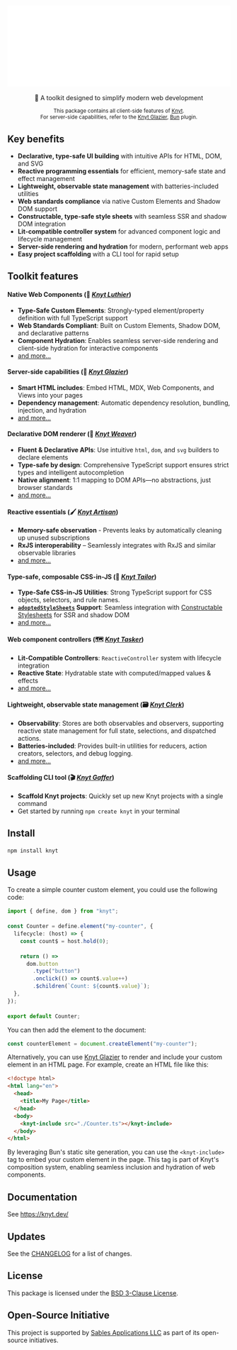 <div align="center">

[![Knyt](./docs/banner.svg)](https://knyt.dev/docs/toolkit/)

🌃 A toolkit designed to simplify modern web development

<small>

This package contains all client-side features of [Knyt](https://knyt.dev/). <br />For server-side capabilities, refer to the [Knyt Glazier](https://knyt.dev/docs/glazier/), [Bun](https://bun.sh/) plugin.

</small>

</div>

## Key benefits

- **Declarative, type-safe UI building** with intuitive APIs for HTML, DOM, and SVG
- **Reactive programming essentials** for efficient, memory-safe state and effect management
- **Lightweight, observable state management** with batteries-included utilities
- **Web standards compliance** via native Custom Elements and Shadow DOM support
- **Constructable, type-safe style sheets** with seamless SSR and shadow DOM integration
- **Lit-compatible controller system** for advanced component logic and lifecycle management
- **Server-side rendering and hydration** for modern, performant web apps
- **Easy project scaffolding** with a CLI tool for rapid setup

## Toolkit features

#### Native Web Components (🎻 _[Knyt Luthier][]_)

- **Type-Safe Custom Elements**: Strongly-typed element/property definition with full TypeScript support
- **Web Standards Compliant**: Built on Custom Elements, Shadow DOM, and declarative patterns
- **Component Hydration**: Enables seamless server-side rendering and client-side hydration for interactive components
- [and more...][Knyt Luthier]

[Knyt Luthier]: https://knyt.dev/docs/luthier/

#### Server-side capabilities (🧊 _[Knyt Glazier][]_)

- **Smart HTML includes**: Embed HTML, MDX, Web Components, and Views into your pages
- **Dependency management**: Automatic dependency resolution, bundling, injection, and hydration
- [and more...][Knyt Glazier]

[Knyt Glazier]: https://knyt.dev/docs/glazier/

#### Declarative DOM renderer (🧵 _[Knyt Weaver][]_)

- **Fluent & Declarative APIs**: Use intuitive `html`, `dom`, and `svg` builders to declare elements
- **Type-safe by design**: Comprehensive TypeScript support ensures strict types and intelligent autocompletion
- **Native alignment**: 1:1 mapping to DOM APIs—no abstractions, just browser standards
- [and more...][Knyt Weaver]

[Knyt Weaver]: https://knyt.dev/docs/weaver/

#### Reactive essentials (🖌️ _[Knyt Artisan][]_)

- **Memory-safe observation** - Prevents leaks by automatically cleaning up unused subscriptions
- **RxJS interoperability** – Seamlessly integrates with RxJS and similar observable libraries
- [and more...][Knyt Artisan]

[Knyt Artisan]: https://knyt.dev/docs/artisan/

#### Type-safe, composable CSS-in-JS (👔 _[Knyt Tailor][]_)

- **Type-Safe CSS-in-JS Utilities**: Strong TypeScript support for CSS objects, selectors, and rule names.
- **[`adoptedStyleSheets`][adoptedStyleSheets] Support**: Seamless integration with [Constructable Stylesheets][] for SSR and shadow DOM
- [and more...][Knyt Tailor]

[Knyt Tailor]: https://knyt.dev/docs/tailor/
[adoptedStyleSheets]: https://developer.mozilla.org/en-US/docs/Web/API/ShadowRoot/adoptedStyleSheets
[Constructable Stylesheets]: https://web.dev/articles/constructable-stylesheets

#### Web component controllers (🗺️ _[Knyt Tasker][]_)

- **Lit-Compatible Controllers**: `ReactiveController` system with lifecycle integration
- **Reactive State**: Hydratable state with computed/mapped values & effects
- [and more...][Knyt Tasker]

[Knyt Tasker]: https://knyt.dev/docs/tasker/

#### Lightweight, observable state management (🗃️ _[Knyt Clerk][]_)

- **Observability**: Stores are both observables and observers, supporting reactive state management for full state, selections, and dispatched actions.
- **Batteries-included**: Provides built-in utilities for reducers, action creators, selectors, and debug logging.
- [and more...][Knyt Clerk]

[Knyt Clerk]: https://knyt.dev/docs/clerk/

#### Scaffolding CLI tool (🎬 _[Knyt Gaffer][]_)

- **Scaffold Knyt projects**: Quickly set up new Knyt projects with a single command
- Get started by running `npm create knyt` in your terminal

[Knyt Gaffer]: https://knyt.dev/docs/gaffer/

## Install

```bash
npm install knyt
```

## Usage

To create a simple counter custom element, you could use the following code:

```ts
import { define, dom } from "knyt";

const Counter = define.element("my-counter", {
  lifecycle: (host) => {
    const count$ = host.hold(0);

    return () =>
      dom.button
        .type("button")
        .onclick(() => count$.value++)
        .$children(`Count: ${count$.value}`);
  },
});

export default Counter;
```

You can then add the element to the document:

```js
const counterElement = document.createElement("my-counter");
```

Alternatively, you can use [Knyt Glazier](https://knyt.dev/docs/glazier/) to render and include your custom element in an HTML page. For example, create an HTML file like this:

```html
<!doctype html>
<html lang="en">
  <head>
    <title>My Page</title>
  </head>
  <body>
    <knyt-include src="./Counter.ts"></knyt-include>
  </body>
</html>
```

By leveraging Bun's static site generation, you can use the `<knyt-include>` tag to embed your custom element in the page. This tag is part of Knyt's composition system, enabling seamless inclusion and hydration of web components.

## Documentation

See https://knyt.dev/

## Updates

See the [CHANGELOG](./CHANGELOG.md) for a list of changes.

## License

This package is licensed under the [BSD 3-Clause License](./LICENSE).

## Open-Source Initiative

This project is supported by [Sables Applications LLC](https://sables.app) as part of its open-source initiatives.

